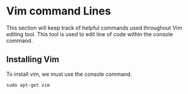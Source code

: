 # Vim command Lines

This section will keep track of helpful commands used throughout Vim editing tool. This tool is used to edit line of code within the console command.

## Installing Vim

To install vim, we must use the console command.

```
sudo apt-get vim
```
